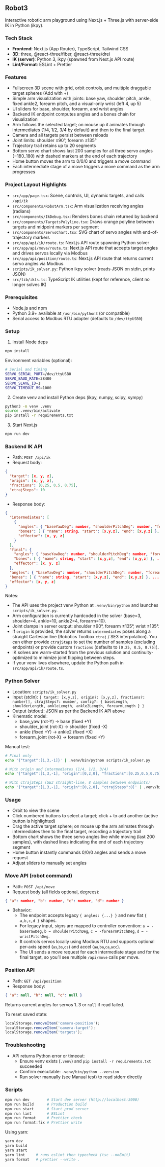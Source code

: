 ## Robot3

Interactive robotic arm playground using Next.js + Three.js with server-side IK in Python (ikpy).

### Tech Stack

- **Frontend**: Next.js (App Router), TypeScript, Tailwind CSS
- **3D**: three, @react-three/fiber, @react-three/drei
- **IK (server)**: Python 3, ikpy (spawned from Next.js API route)
- **Lint/Format**: ESLint + Prettier

### Features

- Fullscreen 3D scene with grid, orbit controls, and multiple draggable target spheres (Add with +)
- Simple arm visualization with joints: base yaw, shoulder pitch, ankle, fixed ankle2, forearm pitch, and a visual-only wrist (left 4, up 5)
- UI sliders for base, shoulder, forearm, and wrist angles
- Backend IK endpoint computes angles and a bones chain for visualization
- Arm follows the selected target; on mouse up it animates through intermediates (1/4, 1/2, 3/4 by default) and then to the final target
- Camera and all targets persist between reloads
- Joint limits: shoulder ±90°, forearm ±135°
- Trajectory trail retains up to 20 segments
- Bottom servo chart shows last 200 samples for all three servo angles (−180..180) with dashed markers at the end of each trajectory
- Home button moves the arm to 0/0/0 and triggers a move command
- Each intermediate stage of a move triggers a move command as the arm progresses

### Project Layout Highlights

- `src/app/page.tsx`: Scene, controls, UI, dynamic targets, and calls `/api/ik`
- `src/components/RobotArm.tsx`: Arm visualization receiving angles (radians)
- `src/components/IkDebug.tsx`: Renders bones chain returned by backend
- `src/components/TargetsPolyline.tsx`: Draws orange polyline between targets and midpoint markers per segment
- `src/components/ServoChart.tsx`: SVG chart of servo angles with end-of-trajectory markers
- `src/app/api/ik/route.ts`: Next.js API route spawning Python solver
- `src/app/api/move/route.ts`: Next.js API route that accepts target angles and drives servos locally via Modbus
- `src/app/api/position/route.ts`: Next.js API route that returns current servo angles via Modbus
- `scripts/ik_solver.py`: Python ikpy solver (reads JSON on stdin, prints JSON)
- `src/lib/ikts.ts`: TypeScript IK utilities (kept for reference, client no longer solves IK)

### Prerequisites

- Node.js and npm
- Python 3.9+ available at `/usr/bin/python3` (or compatible)
- Serial access to Modbus RTU adapter (defaults to `/dev/ttyUSB0`)

### Setup

1. Install Node deps

```bash
npm install
```

Environment variables (optional):

```bash
# Serial and timing
SERVO_SERIAL_PORT=/dev/ttyUSB0
SERVO_BAUD_RATE=38400
SERVO_SLAVE_ID=1
SERVO_TIMEOUT_MS=1000
```

2. Create venv and install Python deps (ikpy, numpy, scipy, sympy)

```bash
python3 -m venv .venv
source .venv/bin/activate
pip install -r requirements.txt
```

3. Start Next.js

```bash
npm run dev
```

### Backend IK API

- Path: `POST /api/ik`
- Request body:

```json
{
  "target": [x, y, z],
  "origin": [x, y, z],
  "fractions": [0.25, 0.5, 0.75],
  "ctrajSteps": 10
}
```

- Response body:

```json
{
  "intermediates": [
    {
      "angles": { "baseYawDeg": number, "shoulderPitchDeg": number, "forearmPitchDeg": number, "wristPitchDeg": number },
      "bones": [ { "name": string, "start": [x,y,z], "end": [x,y,z] }, ... ],
      "effector": [x, y, z]
    }
  ],
  "final": {
    "angles": { "baseYawDeg": number, "shoulderPitchDeg": number, "forearmPitchDeg": number, "wristPitchDeg": number },
    "bones": [ { "name": string, "start": [x,y,z], "end": [x,y,z] }, ... ],
    "effector": [x, y, z]
  },
  "angles": { "baseYawDeg": number, "shoulderPitchDeg": number, "forearmPitchDeg": number, "wristPitchDeg": number },
  "bones": [ { "name": string, "start": [x,y,z], "end": [x,y,z] }, ... ],
  "effector": [x, y, z]
}
```

Notes:

- The API uses the project venv Python at `.venv/bin/python` and launches `scripts/ik_solver.py`.
- Arm configuration is currently hardcoded in the solver (base=3, shoulder=4, ankle=10, ankle2=4, forearm=10).
- Joint clamps in server output: shoulder ±90°, forearm ±135°, wrist ±135°.
- If `origin` is provided, the solver returns `intermediates` poses along a straight Cartesian line (Robotics Toolbox `ctraj` / SE3 interpolation). You can either provide `ctrajSteps` to set the number of samples (excluding endpoints) or provide custom `fractions` (defaults to `[0.25, 0.5, 0.75]`).
- IK solves are warm-started from the previous solution and continuity-optimized to minimize joint flipping between steps.
- If your venv lives elsewhere, update the Python path in `src/app/api/ik/route.ts`.

### Python Solver

- Location: `scripts/ik_solver.py`
- Input (stdin): `{ target: [x,y,z], origin?: [x,y,z], fractions?: number[], ctrajSteps?: number, config?: { baseLength, shoulderLength, ankleLength, ankle2Length, forearmLength } }`
- Output (stdout): JSON as per the Backend IK API above
- Kinematic model:
  - base_yaw (rot-Y) → base (fixed +Y)
  - shoulder_joint (rot-X) → shoulder (fixed -X)
  - ankle (fixed +Y) → ankle2 (fixed +X)
  - forearm_joint (rot-X) → forearm (fixed +Y)

Manual test:

```bash
# Final only
echo '{"target":[1,3,-1]}' | .venv/bin/python scripts/ik_solver.py

# With origin and intermediates (1/4, 1/2, 3/4)
echo '{"target":[1,3,-1], "origin":[0,2,0], "fractions":[0.25,0.5,0.75]}' | .venv/bin/python scripts/ik_solver.py

# With ctrajSteps (SE3 straight-line, 8 samples between endpoints)
echo '{"target":[1,3,-1], "origin":[0,2,0], "ctrajSteps":8}' | .venv/bin/python scripts/ik_solver.py
```

### Usage

- Orbit to view the scene
- Click numbered buttons to select a target; click + to add another (active button is highlighted)
- Drag the active target sphere; on mouse up the arm animates through intermediates then to the final target, recording a trajectory trail
- Bottom chart shows the three servo angles live while moving (last 200 samples), with dashed lines indicating the end of each trajectory segment
- Home button instantly commands 0/0/0 angles and sends a move request
- Adjust sliders to manually set angles

### Move API (robot command)

- Path: `POST /api/move`
- Request body (all fields optional, degrees):

```json
{ "a": number, "b": number, "c": number, "d": number }
```

- Behavior:
  - The endpoint accepts legacy `{ angles: {...} }` and new flat `{ a,b,c,d }` shapes.
  - For legacy input, signs are mapped to controller convention: `a = -baseYawDeg`, `b = shoulderPitchDeg`, `c = -forearmPitchDeg`, `d = -wristPitchDeg`.
  - It controls servos locally using Modbus RTU and supports optional per-axis speed (`as`,`bs`,`cs`) and accel (`aa`,`ba`,`ca`,`acc`).
  - The UI sends a move request for each intermediate stage and for the final target, so you’ll see multiple `/api/move` calls per move.

### Position API

- Path: `GET /api/position`
- Response body:

```json
{ "a": null, "b": null, "c": null }
```

Returns current angles for servos 1..3 or `null` if read failed.

To reset saved state:

```js
localStorage.removeItem('camera-position');
localStorage.removeItem('camera-target');
localStorage.removeItem('targets');
```

### Troubleshooting

- API returns Python error or timeout:
  - Ensure venv exists (`.venv`) and `pip install -r requirements.txt` succeeded
  - Confirm executable: `.venv/bin/python --version`
  - Run solver manually (see Manual test) to read stderr directly

### Scripts

```bash
npm run dev        # Start dev server (http://localhost:3000)
npm run build      # Production build
npm run start      # Start prod server
npm run lint       # ESLint
npm run format     # Prettier check
npm run format:fix # Prettier write
```

Using yarn:

```bash
yarn dev
yarn build
yarn start
yarn lint     # runs eslint then typecheck (tsc --noEmit)
yarn format   # prettier --write .
```
